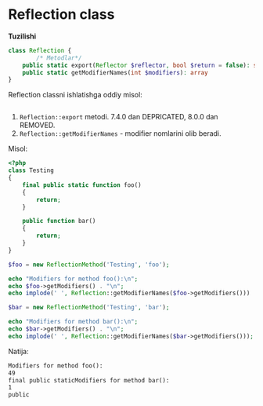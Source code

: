 # Reflection class

**Tuzilishi**

```php
class Reflection {
        /* Metodlar*/
	public static export(Reflector $reflector, bool $return = false): string
	public static getModifierNames(int $modifiers): array
}
```


Reflection classni ishlatishga oddiy misol:

```php


```


1. `Reflection::export` metodi. 7.4.0 dan DEPRICATED, 8.0.0 dan REMOVED.
3. `Reflection::getModifierNames` - modifier nomlarini olib beradi.

Misol:

```php
<?php
class Testing
{
    final public static function foo()
    {
        return;
    }

    public function bar()
    {
        return;
    }
}

$foo = new ReflectionMethod('Testing', 'foo');

echo "Modifiers for method foo():\n";
echo $foo->getModifiers() . "\n";
echo implode(' ', Reflection::getModifierNames($foo->getModifiers())) . "\n";

$bar = new ReflectionMethod('Testing', 'bar');

echo "Modifiers for method bar():\n";
echo $bar->getModifiers() . "\n";
echo implode(' ', Reflection::getModifierNames($bar->getModifiers()));

```

Natija:

```apache
Modifiers for method foo():
49
final public staticModifiers for method bar():
1
public
```
